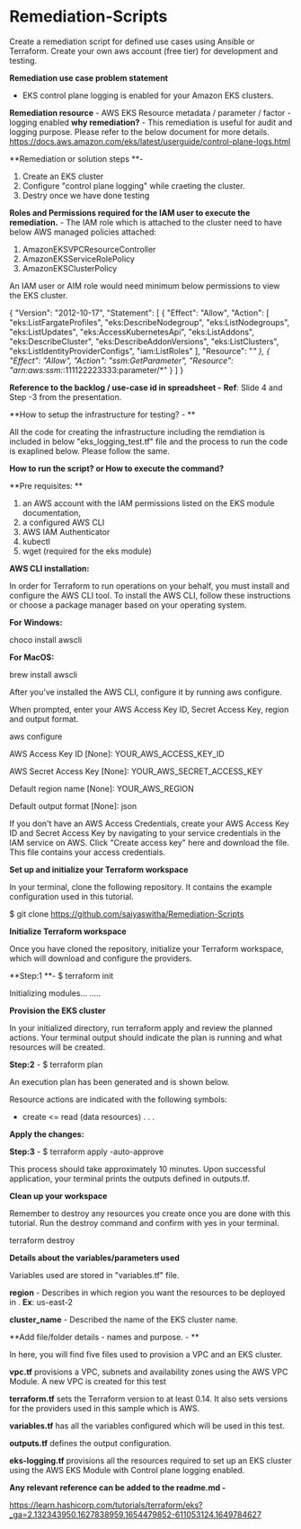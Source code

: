 # Remediation-Scripts
Create a remediation script for defined use cases using Ansible or Terraform. Create your own aws account (free tier) for development and testing.

**Remediation use case problem statement**
 - EKS control plane logging is enabled for your Amazon EKS clusters.

**Remediation resource** - AWS EKS
Resource metadata / parameter / factor  - logging enabled
**why remediation?** -
This remediation is useful for audit and logging purpose. Please refer to the below document for more details.
https://docs.aws.amazon.com/eks/latest/userguide/control-plane-logs.html

**Remediation or solution steps **- 

1. Create an EKS cluster
2. Configure "control plane logging" while craeting the cluster.
3. Destry once we have done testing 


**Roles and Permissions required for the IAM user to execute the remediation.** - 
 The IAM role which is attached to the cluster need to have below AWS managed policies attached:

 1. AmazonEKSVPCResourceController
 2. AmazonEKSServiceRolePolicy
 3. AmazonEKSClusterPolicy

An IAM user or AIM role would need minimum below permissions to view the EKS cluster.

{
    "Version": "2012-10-17",
    "Statement": [
        {
            "Effect": "Allow",
            "Action": [
                "eks:ListFargateProfiles",
                "eks:DescribeNodegroup",
                "eks:ListNodegroups",
                "eks:ListUpdates",
                "eks:AccessKubernetesApi",
                "eks:ListAddons",
                "eks:DescribeCluster",
                "eks:DescribeAddonVersions",
                "eks:ListClusters",
                "eks:ListIdentityProviderConfigs",
                "iam:ListRoles"
            ],
            "Resource": "*"
        },
        {
            "Effect": "Allow",
            "Action": "ssm:GetParameter",
            "Resource": "arn:aws:ssm:*:111122223333:parameter/*"
        }
    ]
} 


**Reference to the backlog / use-case id in spreadsheet -**
**Ref**: Slide 4 and Step -3 from the presentation.

**How to setup the infrastructure for testing? - **

All the code for creating the infrastructure including the remdiation is included in below "eks_logging_test.tf" file and the process to run the code is exaplined below. Please follow the same.

**How to run the script? or How to execute the command?**

**Pre requisites: **
1. an AWS account with the IAM permissions listed on the EKS module documentation,
2. a configured AWS CLI
3. AWS IAM Authenticator
4. kubectl
5. wget (required for the eks module)

**AWS CLI installation:**

In order for Terraform to run operations on your behalf, you must install and configure the AWS CLI tool. To install the AWS CLI, follow these instructions or choose a package manager based on your operating system.

**For Windows:**

choco install awscli

**For MacOS:**

brew install awscli

After you've installed the AWS CLI, configure it by running aws configure.

When prompted, enter your AWS Access Key ID, Secret Access Key, region and output format.

aws configure

AWS Access Key ID [None]: YOUR_AWS_ACCESS_KEY_ID

AWS Secret Access Key [None]: YOUR_AWS_SECRET_ACCESS_KEY

Default region name [None]: YOUR_AWS_REGION

Default output format [None]: json


If you don't have an AWS Access Credentials, create your AWS Access Key ID and Secret Access Key by navigating to your service credentials in the IAM service on AWS. Click "Create access key" here and download the file. This file contains your access credentials.

**Set up and initialize your Terraform workspace**

In your terminal, clone the following repository. It contains the example configuration used in this tutorial.

$ git clone https://github.com/saiyaswitha/Remediation-Scripts


**Initialize Terraform workspace**

Once you have cloned the repository, initialize your Terraform workspace, which will download and configure the providers.

**Step:1 **- $ terraform init

Initializing modules...
.....

**Provision the EKS cluster**

In your initialized directory, run terraform apply and review the planned actions. Your terminal output should indicate the plan is running and what resources will be created.

**Step:2** - $ terraform plan 

An execution plan has been generated and is shown below.

Resource actions are indicated with the following symbols:
  + create
 <= read (data resources)
.
.
.


**Apply the changes:**

**Step:3** - $ terraform apply -auto-approve


This process should take approximately 10 minutes. Upon successful application, your terminal prints the outputs defined in outputs.tf.

**Clean up your workspace**

Remember to destroy any resources you create once you are done with this tutorial. Run the destroy command and confirm with yes in your terminal.

terraform destroy

**Details about the variables/parameters used** 

Variables used are stored in "variables.tf" file.

**region** - Describes in which region you want the resources to be deployed in . **Ex**: us-east-2

**cluster_name** - Described the name of the EKS cluster name.

**Add file/folder details - names and purpose. - **

In here, you will find five files used to provision a VPC and an EKS cluster.

**vpc.tf** provisions a VPC, subnets and availability zones using the AWS VPC Module. A new VPC is created for this test 

**terraform.tf** sets the Terraform version to at least 0.14. It also sets versions for the providers used in this sample which is AWS.

**variables.tf** has all the variables configured which will be used in this test.

**outputs.tf** defines the output configuration.

**eks-logging.tf** provisions all the resources required to set up an EKS cluster using the AWS EKS Module with Control plane logging enabled.

**Any relevant reference can be added to the readme.md -**

https://learn.hashicorp.com/tutorials/terraform/eks?_ga=2.132343950.1627838959.1654479852-611053124.1649784627
